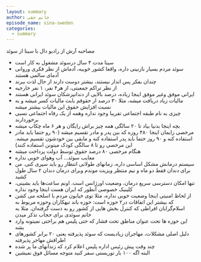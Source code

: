 ```yaml
---
layout: summary
author: خانم حقی
episode_name: sina-sweden
categories:
  - summary
---
```


مصاحبه آرش از رادیو دال با سینا از سوئد

- سینا مدت ۴ سال درسوئد مشغول به کار است
- سوئد مردم بسیار نازنینی داره، واقعا کشور خوبیه، آدماش از نظر فکری وروانی آدمای سالمی هستند
- چندان بفکر پس انداز نیستند، بیشتر دوست دارند از حال لذت ببرند
- از نظر تراکم جمعیتی، از هر۴ نفر، ۱ نفر خارجیه
- ایرانی موفق وغیر موفق اینجا زیاده، درصد بالایی از دندانپزشکان سوئد ایرانی هستند
- مالیات زیاد دریافت میشه، مثلا ۳۰ درصد از حقوقم بابت مالیات کسر میشه و به نسبت افزایش حقوق این مالیات بیشتر میشه
- چیزی به نام‌ طبقه اجتماعی تقریبا وجود نداره وهمه از یک رفاه اجتماعی نسبی برخوردارند
- بچه اینجا بدنیا بیاد تا ۲۰ سالگی همه چیز براش رایگان و هر ۶ ماه چکاپ میشه
- مرخصی زایمان اینجا ۴۸۰ روزه که بین پدر و مادر تقسیم میشه (۹۰ رو حتما باید مادر استفاده کنه و ۹۰ روز حتما باید پدر استفاده کنه و مابقی بین خودشون تقسیم میشه. این مرخصی رو تا ۸ سالگی کودک میتونن استفاده کنند)
- هنگام مرخصی ۸۰ درصد حقوق توسط دولت پرداخت میشه  
- معایب سوئد… آب وهوای خوبی نداره
- سیستم درمانش مشکل اساسی داره، زمانهای طولانی انتظار رو باید سپری کنی. من برای دندان فقط دو ماه و نیم منتظر ویزیت موندم وبرای درمان دندان ۲ سال طول کشید
- تنها امکان دسترسی سریع درمان، وضعیت اورژانس است. اونم ساعت‌ها باید بشینی، کلینیک خصوصی آنطور که ایران هست اینجا وجود نداره
- از لحاظ امنیتی اینجا وضعیت خوبی نداره، مثلا توی خیابون مردم با اسلحه می کشن که بیشتر این اتفاقات در۲ حوزه است: حوزه باند تبهکاران وحوزه مربوط به اسلام‌گرایان افراطی که کنترل بخش هایی از کشور رو به دست گرفته‌ان. مثلا به خانم سوئدی برای حجاب تذکر میدن
- این حوزه ها تحت عنوان مناطق تحت فشار که حتی پلیس هم براحتی نمیتونه وارد بشه
- دلیل اصلی مشکلات، مهاجران زیادیست که سوئد پذیرفته یعنی ۲۰ برابر کشورهای اطرافش مهاجر پذیرفته
- چند وقت پیش رئیس اداره پلیس اعلام کرد که زندانهای ما پر شده
- البته اگه ۱۰۰ بار توریستی سفر کنید متوجه مسائل فوق نمیشین
